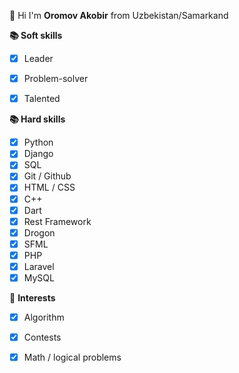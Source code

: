 👋 Hi I'm **Oromov Akobir** from Uzbekistan/Samarkand 




**📚 Soft skills**
 - [x] Leader
 - [x] Problem-solver
 - [x] Talented
 
 
 **📚 Hard skills**
 - [x] Python
 - [x] Django 
 - [x] SQL
 - [x] Git / Github
 - [x] HTML / CSS 
 - [x] C++
 - [x] Dart
 - [x] Rest Framework
 - [x] Drogon
 - [x] SFML
 - [x] PHP
 - [x] Laravel
 - [x] MySQL 

🚀 **Interests**
 - [x] Algorithm
 - [x] Contests
 - [x] Math / logical problems




